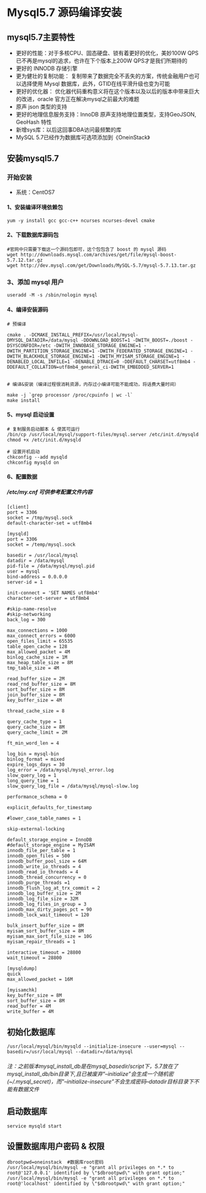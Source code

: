 
# Mysql5.7 源码编译安装
## mysql5.7主要特性
- 更好的性能：对于多核CPU、固态硬盘、锁有着更好的优化，美妙100W QPS已不再是mysql的追求，也许在下个版本上200W QPS才是我们所期待的
- 更好的 INNODB 存储引擎
- 更为健壮的复制功能： 复制带来了数据完全不丢失的方案，传统金融用户也可以选择使用 Mysql 数据库，此外，GTID在线平滑升级也变为可能
- 更好的优化器： 优化器代码重构意义将在这个版本以及以后的版本中带来巨大的改进，oracle 官方正在解决mysql之前最大的难题
- 原声 json 类型的支持
- 更好的地理信息服务支持：InnoDB 原声支持地理位置类型，支持GeoJSON, GeoHash 特性
- 新增sys库：以后这回事DBA访问最频繁的库
- MySQL 5.7已经作为数据库可选项添加到《OneinStack》

## 安装mysql5.7
### 开始安装
- 系统：CentOS7

#### 1、安装编译环境依赖包
```
yum -y install gcc gcc-c++ ncurses ncurses-devel cmake
```
#### 2、下载数据库源码包
```
#官网中只需要下载这一个源码包即可，这个包包含了 boost 的 mysql 源码
wget http://downloads.mysql.com/archives/get/file/mysql-boost-5.7.12.tar.gz
wget http://dev.mysql.com/get/Downloads/MySQL-5.7/mysql-5.7.13.tar.gz
```
### 3、添加 mysql 用户
```
useradd -M -s /sbin/nologin mysql
```
#### 4、编译安装源码
```
# 预编译

cmake . -DCMAKE_INSTALL_PREFIX=/usr/local/mysql-DMYSQL_DATADIR=/data/mysql -DDOWNLOAD_BOOST=1 -DWITH_BOOST=./boost -DSYSCONFDIR=/etc -DWITH_INNOBASE_STORAGE_ENGINE=1 -DWITH_PARTITION_STORAGE_ENGINE=1 -DWITH_FEDERATED_STORAGE_ENGINE=1 -DWITH_BLACKHOLE_STORAGE_ENGINE=1 -DWITH_MYISAM_STORAGE_ENGINE=1 -DENABLED_LOCAL_INFILE=1 -DENABLE_DTRACE=0 -DDEFAULT_CHARSET=utf8mb4 -DDEFAULT_COLLATION=utf8mb4_general_ci-DWITH_EMBEDDED_SERVER=1


# 编译&安装（编译过程很消耗资源，内存过小编译可能不能成功，将话费大量时间）

make -j `grep processor /proc/cpuinfo | wc -l`
make install
```

#### 5、mysql 启动设置
```
# 复制服务启动脚本 & 使其可运行
/bin/cp /usr/local/mysql/support-files/mysql.server /etc/init.d/mysqld
chmod +x /etc/init.d/mysqld

# 设置开机启动
chkconfig --add mysqld
chkconfig mysqld on

```
#### 6、配置数据
##### /etc/my.cnf 可供参考配置文件内容
```
[client]
port = 3306
socket = /tmp/mysql.sock
default-character-set = utf8mb4

[mysqld]
port = 3306
socket = /temp/mysql.sock

basedir = /usr/local/mysql
datadir = /data/mysql
pid-file = /data/mysql/mysql.pid
user = mysql
bind-address = 0.0.0.0
server-id = 1

init-connect = 'SET NAMES utf8mb4'
character-set-server = utf8mb4

#skip-name-resolve
#skip-networking
back_log = 300

max_connections = 1000
max_connect_errors = 6000
open_files_limit = 65535
table_open_cache = 128
max_allowed_packet = 4M
binlog_cache_size = 1M
max_heap_table_size = 8M
tmp_table_size = 4M

read_buffer_size = 2M
read_rnd_buffer_size = 8M
sort_buffer_size = 8M
join_buffer_size = 8M
key_buffer_size = 4M

thread_cache_size = 8

query_cache_type = 1
query_cache_size = 8M
query_cache_limit = 2M

ft_min_word_len = 4

log_bin = mysql-bin
binlog_format = mixed
expire_logs_days = 30
log_error = /data/mysql/mysql_error.log
slow_query_log = 1
long_query_time = 1
slow_query_log_file = /data/mysql/mysql-slow.log

performance_schema = 0

explicit_defaults_for_timestamp

#lower_case_table_names = 1

skip-external-locking

default_storage_engine = InnoDB
#default_storage_engine = MyISAM
innodb_file_per_table = 1
innodb_open_files = 500
innodb_buffer_pool_size = 64M
innodb_write_io_threads = 4
innodb_read_io_threads = 4
innodb_thread_concurrency = 0
innodb_purge_threads =1
innodb_flush_log_at_trx_commit = 2
innodb_log_buffer_size = 2M
innodb_log_file_size = 32M
innodb_log_files_in_group = 3
innodb_max_dirty_pages_pct = 90
innodb_lock_wait_timeout = 120

bulk_insert_buffer_size = 8M
myisam_sort_buffer_size = 8M
myisam_max_sort_file_size = 10G
myisam_repair_threads = 1

interactive_timeout = 28800
wait_timeout = 28800

[mysqldump]
quick
max_allowed_packet = 16M

[myisamchk]
key_buffer_size = 8M
sort_buffer_size = 8M
read_buffer = 4M
write_buffer = 4M

```
## 初始化数据库
```
/usr/local/mysql/bin/mysqld --initialize-insecure --user=mysql --basedir=/usr/local/mysql --datadir=/data/mysql
```
###### 注：之前版本mysql_install_db是在mysql_basedir/script下，5.7放在了mysql_install_db/bin目录下,且已被废弃“–initialize”会生成一个随机密(~/.mysql_secret)，而”–initialize-insecure”不会生成密码–datadir目标目录下不能有数据文件

## 启动数据库
```
service mysqld start
```

## 设置数据库用户密码 & 权限
```
dbrootpwd=oneinstack  #数据库root密码
/usr/local/mysql/bin/mysql -e "grant all privileges on *.* to root@'127.0.0.1' identified by \"$dbrootpwd\" with grant option;"
/usr/local/mysql/bin/mysql -e "grant all privileges on *.* to root@'localhost' identified by \"$dbrootpwd\" with grant option;"
```
